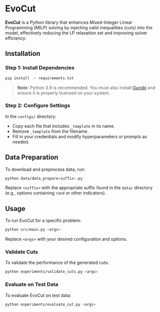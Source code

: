 # EvoCut

**EvoCut** is a Python library that enhances Mixed-Integer Linear Programming (MILP) solving by injecting valid inequalities (cuts) into the model, effectively reducing the LP relaxation set and improving solver efficiency.

## Installation

### Step 1: Install Dependencies

```bash
pip install -r requirements.txt
````

> **Note**: Python 3.9 is recommended.
> You must also install [Gurobi](https://www.gurobi.com/) and ensure it is properly licensed on your system.

### Step 2: Configure Settings

In the `configs/` directory:

* Copy each file that includes `_template` in its name.
* Remove `_template` from the filename.
* Fill in your credentials and modify hyperparameters or prompts as needed.

## Data Preparation

To download and preprocess data, run:

```bash
python data/data_prepare<suffix>.py
```

Replace `<suffix>` with the appropriate suffix found in the `data/` directory (e.g., options containing `rand` or other indicators).

## Usage

To run EvoCut for a specific problem:

```bash
python src/main.py <args>
```

Replace `<args>` with your desired configuration and options.

### Validate Cuts

To validate the performance of the generated cuts:

```bash
python experiments/validate_cuts.py <args>
```

### Evaluate on Test Data

To evaluate EvoCut on test data:

```bash
python experiments/evaluate_cut.py <args>
```

